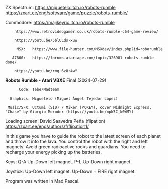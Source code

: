  ZX Spectrum:	https://miguetelo.itch.io/robots-rumble</br> 
		https://zxart.ee/eng/software/game/puzzle/robots-rumble/

   Commodore:	https://majikeyric.itch.io/robots-rumble
   
		https://www.retrovideogamer.co.uk/robots-rumble-c64-game-review/
  
		https://youtu.be/5blULds-xuw

         MSX:	https://www.file-hunter.com/MSXdev/index.php?id=roborumble

       A7800:	https://forums.atariage.com/topic/326981-robots-rumble-done/
       
		https://youtu.be/rmg_6z8r4wY


**Robots Rumble - Atari VBXE** Final (2024-07-29)

          Code: Tebe/Madteam

      Graphics: Miguetelo (Miguel Ángel Tejedor López)

     Music/SFX: Uctumi (SID) / Miker (POKEY), cover Midnight Express, "Chase" by Giorgio Moroder (https://youtu.be/mpW3C_k0WMY)

Loading screen: David Saavedra Peña (flipation) https://zxart.ee/eng/authors/f/flipation1/


In this game you have to guide the robot to the latest screen of each planet and throw it into the lava.
You control the robot with the right and left magnets. Avoid green radioactive rocks and guardians.
You need to recharge your energy picking up the batteries.

Keys: Q-A Up-Down left magnet. P-L Up-Down right magnet.

Joystick: Up-Down left magnet. Up-Down + FIRE right magnet.

Program was written in Mad Pascal.

